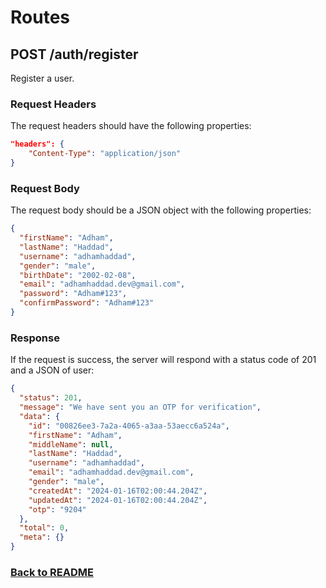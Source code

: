 # Routes

## POST /auth/register

Register a user.

### Request Headers

The request headers should have the following properties:

```json
"headers": {
    "Content-Type": "application/json"
}
```

### Request Body

The request body should be a JSON object with the following properties:

```json
{
  "firstName": "Adham",
  "lastName": "Haddad",
  "username": "adhamhaddad",
  "gender": "male",
  "birthDate": "2002-02-08",
  "email": "adhamhaddad.dev@gmail.com",
  "password": "Adham#123",
  "confirmPassword": "Adham#123"
}
```

### Response

If the request is success, the server will respond with a status code of 201 and a JSON of user:

```json
{
  "status": 201,
  "message": "We have sent you an OTP for verification",
  "data": {
    "id": "00826ee3-7a2a-4065-a3aa-53aecc6a524a",
    "firstName": "Adham",
    "middleName": null,
    "lastName": "Haddad",
    "username": "adhamhaddad",
    "email": "adhamhaddad.dev@gmail.com",
    "gender": "male",
    "createdAt": "2024-01-16T02:00:44.204Z",
    "updatedAt": "2024-01-16T02:00:44.204Z",
    "otp": "9204"
  },
  "total": 0,
  "meta": {}
}
```

### [Back to README](/api-endponits.md#user-auth)
